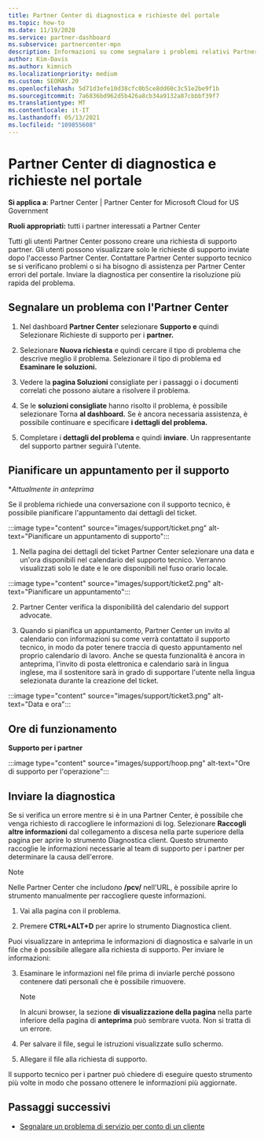 ```yaml
---
title: Partner Center di diagnostica e richieste del portale
ms.topic: how-to
ms.date: 11/19/2020
ms.service: partner-dashboard
ms.subservice: partnercenter-mpn
description: Informazioni su come segnalare i problemi relativi Partner Center e come raccogliere informazioni di diagnostica per il team di supporto partner.
author: Kim-Davis
ms.author: kimnich
ms.localizationpriority: medium
ms.custom: SEOMAY.20
ms.openlocfilehash: 5d71d3efe10d38cfc0b5ce8dd60c3c51e2be9f1b
ms.sourcegitcommit: 7a6836bd962d5b426a8cb34a9132a87cbbbf39f7
ms.translationtype: MT
ms.contentlocale: it-IT
ms.lasthandoff: 05/13/2021
ms.locfileid: "109855608"
---
```

# <a name="partner-center-portal-requests-and-diagnostic-tool"></a>Partner Center di diagnostica e richieste nel portale

**Si applica a**: Partner Center | Partner Center for Microsoft Cloud for US Government

**Ruoli appropriati:** tutti i partner interessati a Partner Center

Tutti gli utenti Partner Center possono creare una richiesta di supporto partner. Gli utenti possono visualizzare solo le richieste di supporto inviate dopo l'accesso Partner Center.
Contattare Partner Center supporto tecnico se si verificano problemi o si ha bisogno di assistenza per Partner Center errori del portale. Inviare la diagnostica per consentire la risoluzione più rapida del problema.

## <a name="report-a-problem-with-the-partner-center"></a>Segnalare un problema con l'Partner Center

1. Nel dashboard **Partner Center** selezionare **Supporto e** quindi Selezionare Richieste di supporto per i **partner.**

2. Selezionare **Nuova richiesta** e quindi cercare il tipo di problema che descrive meglio il problema. Selezionare il tipo di problema ed **Esaminare le soluzioni.**

3. Vedere la **pagina Soluzioni** consigliate per i passaggi o i documenti correlati che possono aiutare a risolvere il problema.

4. Se le **soluzioni consigliate** hanno risolto il problema, è possibile selezionare Torna **al dashboard.** Se è ancora necessaria assistenza, è possibile continuare e specificare **i dettagli del problema.**

5. Completare i **dettagli del problema** e quindi **inviare**. Un rappresentante del supporto partner seguirà l'utente.

## <a name="schedule-a-support-appointment"></a>Pianificare un appuntamento per il supporto 

**Attualmente in anteprima*

Se il problema richiede una conversazione con il supporto tecnico, è possibile pianificare l'appuntamento dai dettagli del ticket.

:::image type="content" source="images/support/ticket.png" alt-text="Pianificare un appuntamento di supporto":::

1.  Nella pagina dei dettagli del ticket Partner Center selezionare una data e un'ora disponibili nel calendario del supporto tecnico. Verranno visualizzati solo le date e le ore disponibili nel fuso orario locale.

:::image type="content" source="images/support/ticket2.png" alt-text="Pianificare un appuntamento":::

2. Partner Center verifica la disponibilità del calendario del support advocate.

1. Quando si pianifica un appuntamento, Partner Center un invito al calendario con informazioni su come verrà contattato il supporto tecnico, in modo da poter tenere traccia di questo appuntamento nel proprio calendario di lavoro.  Anche se questa funzionalità è ancora in anteprima, l'invito di posta elettronica e calendario sarà in lingua inglese, ma il sostenitore sarà in grado di supportare l'utente nella lingua selezionata durante la creazione del ticket.

:::image type="content" source="images/support/ticket3.png" alt-text="Data e ora":::

## <a name="hours-of-operation"></a>Ore di funzionamento

**Supporto per i partner**

:::image type="content" source="images/support/hoop.png" alt-text="Ore di supporto per l'operazione":::

## <a name="send-diagnostics"></a>Inviare la diagnostica

Se si verifica un errore mentre si è in una Partner Center, è possibile che venga richiesto di raccogliere le informazioni di log. Selezionare **Raccogli altre informazioni** dal collegamento a discesa nella parte superiore della pagina per aprire lo strumento Diagnostica client. Questo strumento raccoglie le informazioni necessarie al team di supporto per i partner per determinare la causa dell'errore. 

>[!NOTE]
>Nelle Partner Center che includono **/pcv/** nell'URL, è possibile aprire lo strumento manualmente per raccogliere queste informazioni.

1. Vai alla pagina con il problema.

2. Premere **CTRL+ALT+D** per aprire lo strumento Diagnostica client.

Puoi visualizzare in anteprima le informazioni di diagnostica e salvarle in un file che è possibile allegare alla richiesta di supporto. Per inviare le informazioni:

3. Esaminare le informazioni nel file prima di inviarle perché possono contenere dati personali che è possibile rimuovere.

    >[!NOTE]
    >In alcuni browser, la sezione **di visualizzazione della pagina** nella parte inferiore della pagina di **anteprima** può sembrare vuota. Non si tratta di un errore.

4. Per salvare il file, segui le istruzioni visualizzate sullo schermo.

5. Allegare il file alla richiesta di supporto.

Il supporto tecnico per i partner può chiedere di eseguire questo strumento più volte in modo che possano ottenere le informazioni più aggiornate.

## <a name="next-steps"></a>Passaggi successivi

- [Segnalare un problema di servizio per conto di un cliente](report-problems-on-behalf-of-a-customer.md)
